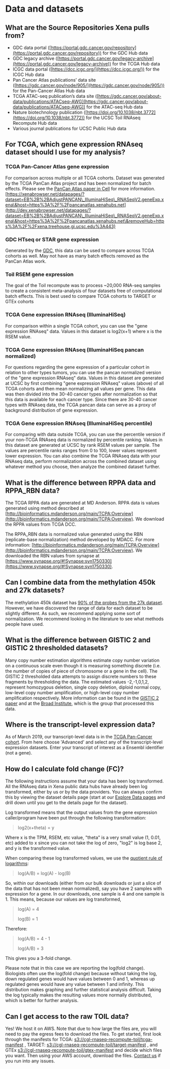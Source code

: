 # Data and datasets

## What are the Source Repositories Xena pulls from?

* GDC data portal ([https://portal.gdc.cancer.gov/repository](https://portal.gdc.cancer.gov/repository)) for the GDC Hub data
* GDC legacy archive ([https://portal.gdc.cancer.gov/legacy-archive](https://portal.gdc.cancer.gov/legacy-archive)) for the TCGA Hub data
* ICGC data portal ([https://dcc.icgc.org/](https://dcc.icgc.org/)) for the ICGC Hub data
* Pan Cancer Atlas publications’ data site ([https://gdc.cancer.gov/node/905/](https://gdc.cancer.gov/node/905/)) for the Pan-Cancer Atlas Hub data
* TCGA ATAC-seq publication’s data site ([https://gdc.cancer.gov/about-data/publications/ATACseq-AWG](https://gdc.cancer.gov/about-data/publications/ATACseq-AWG)) for the ATAC-seq Hub data
* Nature biotechnology publication ([https://doi.org/10.1038/nbt.3772](https://doi.org/10.1038/nbt.3772)) for the UCSC Toil RNAseq Recompute Hub data
* Various journal publications for UCSC Public Hub data

## For TCGA, which gene expression RNAseq dataset should I use for my analysis?

### TCGA Pan-Cancer Atlas gene expression

For comparison across multiple or all TCGA cohorts. Dataset was generated by the TCGA PanCan Atlas project and has been normalized for batch effects. Please see the [PanCan Atlas paper in Cell](https://www.cell.com/pb-assets/consortium/pancanceratlas/pancani3/index.html) for more information. [https://xenabrowser.net/datapages/?dataset=EB%2B%2BAdjustPANCAN\_IlluminaHiSeq\_RNASeqV2.geneExp.xena\&host=https%3A%2F%2Fpancanatlas.xenahubs.net](http://dev.xenabrowser.net/datapages/?dataset=EB%2B%2BAdjustPANCAN\_IlluminaHiSeq\_RNASeqV2.geneExp.xena\&host=https%3A%2F%2Fpancanatlas.xenahubs.net\&removeHub=https%3A%2F%2Fxena.treehouse.gi.ucsc.edu%3A443)

### GDC HTseq or STAR gene expression

Generated by the [GDC](https://portal.gdc.cancer.gov/), this data can be used to compare across TCGA cohorts as well. May not have as many batch effects removed as the PanCan Atlas work.

### Toil RSEM gene expression

The goal of the Toil recompute was to process \~20,000 RNA-seq samples to create a consistent meta-analysis of four datasets free of computational batch effects. This is best used to compare TCGA cohorts to TARGET or GTEx cohorts

### TCGA Gene expression RNAseq (IlluminaHiSeq)

For comparison within a single TCGA cohort, you can use the "gene expression RNAseq" data. Values in this dataset is log2(x+1) where x is the RSEM value.

### TCGA Gene expression RNAseq (IlluminaHiSeq pancan normalized)

For questions regarding the gene expression of a particular cohort in relation to other types tumors, you can use the pancan normalized version of the "gene expression RNAseq" data. Values in this dataset are generated at UCSC by first combining "gene expression RNAseq" values (above) of all TCGA cohorts and then mean normalizing all values per gene. This data was then divided into the 30-40 cancer types after normalization so that this data is available for each cancer type. Since there are 30-40 cancer types with RNAseq data, the TCGA pancan data can serve as a proxy of background distribution of gene expression.

### TCGA Gene expression RNAseq (IlluminaHiSeq percentile)

For comparing with data outside TCGA, you can use the percentile version if your non-TCGA RNAseq data is normalized by percentile ranking. Values in this dataset are generated at UCSC by rank RSEM values per sample. The values are percentile ranks ranges from 0 to 100, lower values represent lower expression. You can also combine the TCGA RNAseq data with your RNAseq data, perform normalization across the combined dataset using whatever method you choose, then analyze the combined dataset further.

## What is the difference between RPPA data and RPPA\_RBN data?

The TCGA RPPA data are generated at MD Anderson. RPPA data is values generated using method described at [http://bioinformatics.mdanderson.org/main/TCPA:Overview](http://bioinformatics.mdanderson.org/main/TCPA:Overview). We download the RPPA values from TCGA DCC.

The RPPA\_RBN data is normalized value generated using the RBN (replicate-base normalization) method developed by MDACC. For more information: [http://bioinformatics.mdanderson.org/main/TCPA:Overview](http://bioinformatics.mdanderson.org/main/TCPA:Overview). We downloaded the RBN values from synapse at [https://www.synapse.org/#!Synapse:syn1750330](https://www.synapse.org/#!Synapse:syn1750330).

## Can I combine data from the methylation 450k and 27k datasets?

The methylation 450k dataset has [90% of the probes from the 27k dataset](https://bmcgenomics.biomedcentral.com/articles/10.1186/1471-2164-14-293). However, we have discovered the range of data for each dataset to be slightly different. As such, we recommend applying some sort of normalization. We recommend looking in the literature to see what methods people have used.

## What is the difference between GISTIC 2 and GISTIC 2 thresholded datasets?

Many copy number estimation algorithms estimate copy number variation on a continuous scale even though it is measuring something discrete (i.e. the number of copies of piece of chromosome or a gene in the cell). The GISTIC 2 thresholded data attempts to assign discrete numbers to these fragments by thresholding the data. The estimated values -2,-1,0,1,2, represent homozygous deletion, single copy deletion, diploid normal copy, low-level copy number amplification, or high-level copy number amplification respectively. More information can be found in the [GISTIC 2 paper](https://genomebiology.biomedcentral.com/articles/10.1186/gb-2011-12-4-r41) and at the [Broad Institute](http://gdac.broadinstitute.org/), which is the group that processed this data.

## Where is the transcript-level expression data?

As of March 2019, our transcript-level data is in the [TCGA Pan-Cancer cohort](https://xenabrowser.net/datapages/?cohort=TCGA%20Pan-Cancer%20\(PANCAN\)). From here choose 'Advanced' and select any of the transcript-level expression datasets. Enter your transcript of interest as a Ensembl identifier (not a gene).

## How do I calculate fold change (FC)?

The following instructions assume that your data has been log transformed. All the RNAseq data in Xena public data hubs have already been log transformed, either by us or by the data providers. You can always confirm this by viewing the dataset details page (start at our [Explore Data pages](https://xenabrowser.net/datapages/) and drill down until you get to the details page for the dataset).

Log transformed means that the output values from the gene expression caller/program have been put through the following transformation:

> log2(x+theta) = y

Where x is the TPM, RSEM, etc value, "theta" is a very small value (1, 0.01, etc) added to x since you can not take the log of zero, "log2" is log base 2, and y is the transformed value.

When comparing these log transformed values, we use the [quotient rule of logarithms](https://en.wikipedia.org/wiki/List\_of\_logarithmic\_identities#Using\_simpler\_operations):

> log(A/B) = log(A) - log(B)

So, within our downloads (either from our bulk downloads or just a slice of the data that has not been mean normalized), say you have 2 samples with expression for a gene. In our downloads, one sample is 4 and one sample is 1. This means, because our values are log transformed,

> log(A) = 4
>
> log(B) = 1

Therefore:

> log(A/B) = 4 - 1
>
> log(A/B) = 3

This gives you a 3-fold change.

Please note that in this case we are reporting the log(fold change). Biologists often use the log(fold change) because without taking the log, down regulated genes would have values between 0 and 1, whereas up regulated genes would have any value between 1 and infinity. This distribution makes graphing and further statistical analysis difficult. Taking the log typically makes the resulting values more normally distributed, which is better for further analysis.

## Can I get access to the raw TOIL data?

Yes! We host it on AWS. Note that due to how large the files are, you will need to pay the egress fees to download the files. To get started, first look through the manifests for TCGA: [s3://cgl-rnaseq-recompute-toil/tcga-manifest](s3://cgl-rnaseq-recompute-toil/tcga-manifest) , TARGET: [s3://cgl-rnaseq-recompute-toil/target-manifest](s3://cgl-rnaseq-recompute-toil/target-manifest) , and GTEx [s3://cgl-rnaseq-recompute-toil/gtex-manifest](s3://cgl-rnaseq-recompute-toil/gtex-manifest) and decide which files you want. Then using your AWS account, download the files. [Contact us](../contact-us.md) if you run into any issues.

